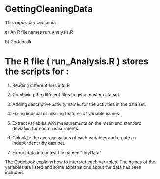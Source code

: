 GettingCleaningData
===================
This repository contains :

a) An R file names run_Analysis.R

b) Codebook



The R file ( run_Analysis.R ) stores the scripts for :
======================================================
1) Reading different files into R

2) Combining the different files to get a master data set.

3) Adding descriptive activity names for the activities in the data set.

4) Fixing unusual or missing features of variable names.

5) Extract variables with measurements on the mean and standard deviation for each measurments.

6) Calculate the average values of each variables and create an independent tidy data set.

7) Export data into a test file named "tidyData".



The Codebook explains how to interpret each variables. The names of the variables are listed
and some explanations about the data has been included.
